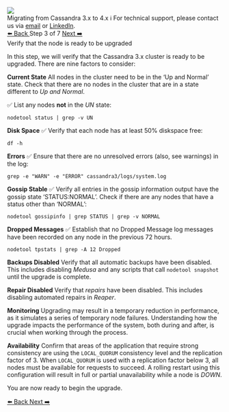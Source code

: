 <!-- TOP -->
<div class="top">
  <img src="https://datastax-academy.github.io/katapod-shared-assets/images/ds-academy-logo.svg" />
  <div class="scenario-title-section">
    <span class="scenario-title">Migrating from Cassandra 3.x to 4.x</span>
    <span class="scenario-subtitle">ℹ️ For technical support, please contact us via <a href="mailto:aleksandr.volochnev@datastax.com">email</a> or <a href="https://dtsx.io/aleks">LinkedIn</a>.</span> 
  </div>
</div>

<!-- NAVIGATION -->
<div id="navigation-top" class="navigation-top">
 <a href='command:katapod.loadPage?[{"step":"step2"}]' 
   class="btn btn-dark navigation-top-left">⬅️ Back
 </a>
<span class="step-count"> Step 3 of 7</span>
 <a href='command:katapod.loadPage?[{"step":"step4"}]' 
    class="btn btn-dark navigation-top-right">Next ➡️
  </a>
</div>

<!-- CONTENT -->

<div class="step-title">Verify that the node is ready to be upgraded</div>

In this step, we will verify that the Cassandra 3.x cluster is ready to be upgraded. There are nine factors to consider:

**Current State**
All nodes in the cluster need to be in the ‘Up and Normal’ state. Check that there are no nodes in the cluster that are in a state different to *Up and Normal*. 

✅ List any nodes **not** in the *UN* state:
```
nodetool status | grep -v UN
```

**Disk Space**
✅ Verify that each node has at least 50% diskspace free:
```
df -h
```

**Errors**
✅ Ensure that there are no unresolved errors (also, see warnings) in the log:
```
grep -e "WARN" -e "ERROR" cassandra3/logs/system.log
```

**Gossip Stable**
✅ Verify all entries in the gossip information output have the gossip state ‘STATUS:NORMAL’. Check if there are any nodes that have a status other than ‘NORMAL’:
```
nodetool gossipinfo | grep STATUS | grep -v NORMAL
```

**Dropped Messages**
✅ Establish that no Dropped Message log messages have been recorded on any node in the previous 72 hours.
```
nodetool tpstats | grep -A 12 Dropped
```

**Backups Disabled**
Verify that all automatic backups have been disabled. This includes disabling *Medusa* and any scripts that call `nodetool snapshot` until the upgrade is complete.

**Repair Disabled**
Verify that *repairs* have been disabled. This includes disabling automated repairs in *Reaper*.

**Monitoring**
Upgrading may result in a temporary reduction in performance, as it simulates a series of temporary node failures. Understanding how the upgrade impacts the performance of the system, both during and after, is crucial when working through the process. 

**Availability**
Confirm that areas of the application that require strong consistency are using the `LOCAL_QUORUM` consistency level and the replication factor of 3. When `LOCAL_QUORUM` is used with a replication factor below 3, all nodes must be available for requests to succeed. A rolling restart using this configuration will result in full or partial unavailability while a node is *DOWN*.

You are now ready to begin the upgrade.

<!-- NAVIGATION -->
<div id="navigation-bottom" class="navigation-bottom">
 <a href='command:katapod.loadPage?[{"step":"step2"}]'
   class="btn btn-dark navigation-bottom-left">⬅️ Back
 </a>
 <a href='command:katapod.loadPage?[{"step":"step4"}]'
    class="btn btn-dark navigation-bottom-right">Next ➡️
  </a>
</div>
